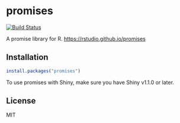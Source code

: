 # promises

[![Build Status](https://travis-ci.org/rstudio/promises.svg?branch=master)](https://travis-ci.org/rstudio/promises)

A promise library for R. https://rstudio.github.io/promises

## Installation

```r
install.packages("promises")
```

To use promises with Shiny, make sure you have Shiny v1.1.0 or later.

## License

MIT
